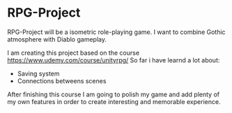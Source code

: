 # RPG-Project
RPG-Project will be a isometric role-playing game. I want to combine Gothic atmosphere with Diablo gameplay. 

I am creating this project based on the course https://www.udemy.com/course/unityrpg/
So far i have learnd a lot about: 
* Saving system 
* Connections betweens scenes

After finishing this course I am going to polish my game and add plenty of my own features in order to create interesting and memorable experience.
